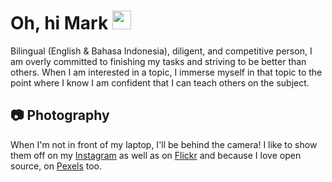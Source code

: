 <!-- [![Header-JamesAdhitthana](# "Header")](https://jamesgalaxy.com/) -->

# Oh, hi Mark <img src="https://raw.githubusercontent.com/MartinHeinz/MartinHeinz/master/wave.gif" width="30px">

Bilingual (English & Bahasa Indonesia), diligent, and competitive person, I am overly committed to finishing my tasks and striving to be better than others. When I am interested in a topic, I immerse myself in that topic to the point where I know I am confident that I can teach others on the subject.

## 📷 Photography
When I'm not in front of my laptop, I'll be behind the camera! I like to show them off on my [Instagram](https://instagram.com/paynedeath) as well as on [Flickr](https://www.flickr.com/photos/paynejames) and because I love open source, on [Pexels](https://www.pexels.com/@james-adhitthana-233943) too.
<!--
### Hi there 👋

**jamesadhitthana/jamesadhitthana** is a ✨ _special_ ✨ repository because its `README.md` (this file) appears on your GitHub profile.

Here are some ideas to get you started:

- 🔭 I’m currently working on ...
- 🌱 I’m currently learning ...
- 👯 I’m looking to collaborate on ...
- 🤔 I’m looking for help with ...
- 💬 Ask me about ...
- 📫 How to reach me: ...
- 😄 Pronouns: ...
- ⚡ Fun fact: ...
-->

